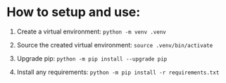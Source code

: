 # How to setup and use:

1. Create a virtual environment:
```python -m venv .venv```<br>

1. Source the created virtual environment:
```source .venv/bin/activate```<br>

1. Upgrade pip:
```python -m pip install --upgrade pip```<br>

1. Install any requirements:
```python -m pip install -r requirements.txt```<br>